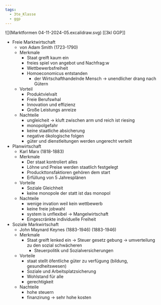 ```yaml
---
tags:
  - 3te_Klasse
  - ggp
---
```

![](Marktformen 04-11-2024-05.excalidraw.svg)
[[3kl GGP]]
- Freie Marktwirtschaft
	- von Adam Smith (1723-1790)
	- Merkmale
		- Staat greift kaum ein
		- freies spiel von angebot und Nachfrag:w
		- Wettbewerbsfreiheit
		- Homoeconomicus entstanden
			- der Wirtschafthandelnde Mensch → unendlicher drang nach Gütern
	- Vorteil
		- Produktvielvalt
		- Freie Berufswhal
		- Innovation und effizienz
		- Große Leistungs anreize
	- Nachteile 
		- ungleicheit → kluft zwischen arm und reich ist riesing
		- monopolgefahr 
		- keine staatliche absicherung
		- negative ökologische folgen
		- güter und dienstleitungen werden ungerecht verteilt
- Planwirtschaft
	- Karl Marx (1818-1883)
	- Merkmale
		- Der staat kontroliert alles
		- Löhne und Preise werden staatlich festgelegt
		- Produckttonsfaktioren gehören dem start
		- Erfüllung von 5 Jahresplänen
	- Vorteile
		- Soziale Gleichheit
		- keine monopole der statt ist das monopol
	- Nachteile
		- wenige invation weil kein wettbewerb
		- keine freie jobwahl
		- system is unflexibel → Mangelwirtschaft
		- Eingescränkte individuelle Freiheit
- Soziale Markwirtschaft
	- John Maynard Keynes (1883-1946) (1883-1946)
	- Merkmale
		- Staat greift lenked ein → Steuer gesetz gebung → umverteilung zu den sozial schwächeren
			- Steuerpolitik und Sozialversicherungen
	- Vorteile
		- staat stellt öfentliche güter zu verfügung (bildung, gesundheitswesen)
		- Soziale und Arbeitsplatzsicherung
		- Wohlstand für alle
		- gerechtigkeit
	- Nachteile
		- hohe steuern
		- finanzirung → sehr hohe kosten